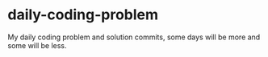 # daily-coding-problem
My daily coding problem and solution commits, some days will be more and some will be less.
